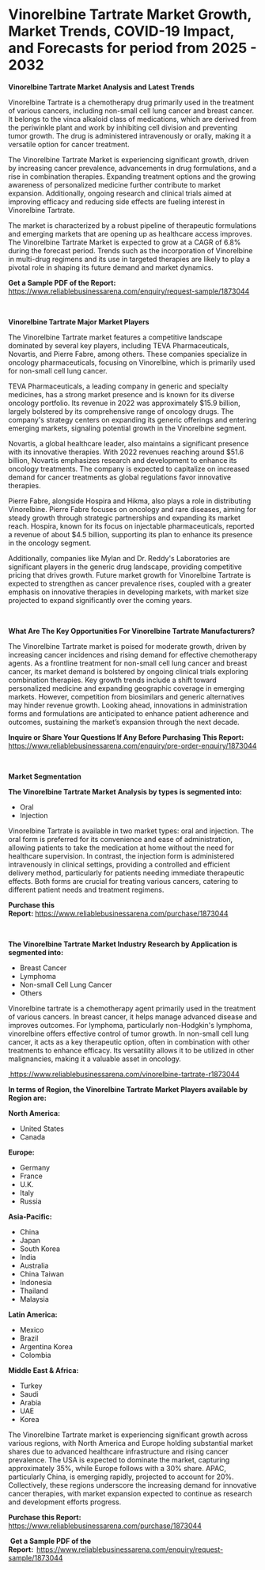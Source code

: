 <p><h1>Vinorelbine Tartrate Market Growth, Market Trends, COVID-19 Impact, and Forecasts for period from 2025 - 2032</h1></p><p><strong>Vinorelbine Tartrate Market Analysis and Latest Trends</strong></p>
<p><p>Vinorelbine Tartrate is a chemotherapy drug primarily used in the treatment of various cancers, including non-small cell lung cancer and breast cancer. It belongs to the vinca alkaloid class of medications, which are derived from the periwinkle plant and work by inhibiting cell division and preventing tumor growth. The drug is administered intravenously or orally, making it a versatile option for cancer treatment.</p><p>The Vinorelbine Tartrate Market is experiencing significant growth, driven by increasing cancer prevalence, advancements in drug formulations, and a rise in combination therapies. Expanding treatment options and the growing awareness of personalized medicine further contribute to market expansion. Additionally, ongoing research and clinical trials aimed at improving efficacy and reducing side effects are fueling interest in Vinorelbine Tartrate.</p><p>The market is characterized by a robust pipeline of therapeutic formulations and emerging markets that are opening up as healthcare access improves. The Vinorelbine Tartrate Market is expected to grow at a CAGR of 6.8% during the forecast period. Trends such as the incorporation of Vinorelbine in multi-drug regimens and its use in targeted therapies are likely to play a pivotal role in shaping its future demand and market dynamics.</p></p>
<p><strong>Get a Sample PDF of the Report:&nbsp;</strong> <a href="https://www.reliablebusinessarena.com/enquiry/request-sample/1873044?utm_campaign=3676&utm_medium=2&utm_source=Github&utm_content=ia&utm_term=19042025&utm_id=vinorelbine-tartrate">https://www.reliablebusinessarena.com/enquiry/request-sample/1873044</a></p>
<p>&nbsp;</p>
<p><strong>Vinorelbine Tartrate Major Market Players</strong></p>
<p><p>The Vinorelbine Tartrate market features a competitive landscape dominated by several key players, including TEVA Pharmaceuticals, Novartis, and Pierre Fabre, among others. These companies specialize in oncology pharmaceuticals, focusing on Vinorelbine, which is primarily used for non-small cell lung cancer.</p><p>TEVA Pharmaceuticals, a leading company in generic and specialty medicines, has a strong market presence and is known for its diverse oncology portfolio. Its revenue in 2022 was approximately $15.9 billion, largely bolstered by its comprehensive range of oncology drugs. The company's strategy centers on expanding its generic offerings and entering emerging markets, signaling potential growth in the Vinorelbine segment.</p><p>Novartis, a global healthcare leader, also maintains a significant presence with its innovative therapies. With 2022 revenues reaching around $51.6 billion, Novartis emphasizes research and development to enhance its oncology treatments. The company is expected to capitalize on increased demand for cancer treatments as global regulations favor innovative therapies.</p><p>Pierre Fabre, alongside Hospira and Hikma, also plays a role in distributing Vinorelbine. Pierre Fabre focuses on oncology and rare diseases, aiming for steady growth through strategic partnerships and expanding its market reach. Hospira, known for its focus on injectable pharmaceuticals, reported a revenue of about $4.5 billion, supporting its plan to enhance its presence in the oncology segment.</p><p>Additionally, companies like Mylan and Dr. Reddy's Laboratories are significant players in the generic drug landscape, providing competitive pricing that drives growth. Future market growth for Vinorelbine Tartrate is expected to strengthen as cancer prevalence rises, coupled with a greater emphasis on innovative therapies in developing markets, with market size projected to expand significantly over the coming years.</p></p>
<p>&nbsp;</p>
<p><strong>What Are The Key Opportunities For Vinorelbine Tartrate Manufacturers?</strong></p>
<p><p>The Vinorelbine Tartrate market is poised for moderate growth, driven by increasing cancer incidences and rising demand for effective chemotherapy agents. As a frontline treatment for non-small cell lung cancer and breast cancer, its market demand is bolstered by ongoing clinical trials exploring combination therapies. Key growth trends include a shift toward personalized medicine and expanding geographic coverage in emerging markets. However, competition from biosimilars and generic alternatives may hinder revenue growth. Looking ahead, innovations in administration forms and formulations are anticipated to enhance patient adherence and outcomes, sustaining the market’s expansion through the next decade.</p></p>
<p><strong>Inquire or Share Your Questions If Any Before Purchasing This Report:</strong> <a href="https://www.reliablebusinessarena.com/enquiry/pre-order-enquiry/1873044?utm_campaign=3676&utm_medium=2&utm_source=Github&utm_content=ia&utm_term=19042025&utm_id=vinorelbine-tartrate">https://www.reliablebusinessarena.com/enquiry/pre-order-enquiry/1873044</a></p>
<p>&nbsp;</p>
<p><strong>Market Segmentation</strong></p>
<p><strong>The Vinorelbine Tartrate Market Analysis by types is segmented into:</strong></p>
<p><ul><li>Oral</li><li>Injection</li></ul></p>
<p><p>Vinorelbine Tartrate is available in two market types: oral and injection. The oral form is preferred for its convenience and ease of administration, allowing patients to take the medication at home without the need for healthcare supervision. In contrast, the injection form is administered intravenously in clinical settings, providing a controlled and efficient delivery method, particularly for patients needing immediate therapeutic effects. Both forms are crucial for treating various cancers, catering to different patient needs and treatment regimens.</p></p>
<p><strong>Purchase this Report:&nbsp;</strong><a href="https://www.reliablebusinessarena.com/purchase/1873044?utm_campaign=3676&utm_medium=2&utm_source=Github&utm_content=ia&utm_term=19042025&utm_id=vinorelbine-tartrate">https://www.reliablebusinessarena.com/purchase/1873044</a></p>
<p>&nbsp;</p>
<p><strong>The Vinorelbine Tartrate Market Industry Research by Application is segmented into:</strong></p>
<p><ul><li>Breast Cancer</li><li>Lymphoma</li><li>Non-small Cell Lung Cancer</li><li>Others</li></ul></p>
<p><p>Vinorelbine tartrate is a chemotherapy agent primarily used in the treatment of various cancers. In breast cancer, it helps manage advanced disease and improves outcomes. For lymphoma, particularly non-Hodgkin's lymphoma, vinorelbine offers effective control of tumor growth. In non-small cell lung cancer, it acts as a key therapeutic option, often in combination with other treatments to enhance efficacy. Its versatility allows it to be utilized in other malignancies, making it a valuable asset in oncology.</p></p>
<p><a href="https://www.reliablebusinessarena.com/vinorelbine-tartrate-r1873044?utm_campaign=3676&utm_medium=2&utm_source=Github&utm_content=ia&utm_term=19042025&utm_id=vinorelbine-tartrate">&nbsp;https://www.reliablebusinessarena.com/vinorelbine-tartrate-r1873044</a></p>
<p><strong>In terms of Region, the Vinorelbine Tartrate Market Players available by Region are:</strong></p>
<p>
    <p> <strong> North America: </strong>
        <ul>
            <li>United States</li>
            <li>Canada</li>
        </ul>
        </p> 
    <p> <strong> Europe: </strong>
        <ul>
            <li>Germany</li>
            <li>France</li>
            <li>U.K.</li>
            <li>Italy</li>
            <li>Russia</li>
        </ul>
        </p> 
    <p> <strong> Asia-Pacific: </strong>
        <ul>
            <li>China</li>
            <li>Japan</li>
            <li>South Korea</li>
            <li>India</li>
            <li>Australia</li>
            <li>China Taiwan</li>
            <li>Indonesia</li>
            <li>Thailand</li>
            <li>Malaysia</li>
        </ul>
        </p> 
    <p> <strong> Latin America: </strong>
        <ul>
            <li>Mexico</li>
            <li>Brazil</li>
            <li>Argentina Korea</li>
            <li>Colombia</li>
        </ul>
        </p> 
    <p> <strong> Middle East & Africa: </strong>
        <ul>
            <li>Turkey</li>
            <li>Saudi</li>
            <li>Arabia</li>
            <li>UAE</li>
            <li>Korea</li>
        </ul>
    </p>
    </p>
<p><p>The Vinorelbine Tartrate market is experiencing significant growth across various regions, with North America and Europe holding substantial market shares due to advanced healthcare infrastructure and rising cancer prevalence. The USA is expected to dominate the market, capturing approximately 35%, while Europe follows with a 30% share. APAC, particularly China, is emerging rapidly, projected to account for 20%. Collectively, these regions underscore the increasing demand for innovative cancer therapies, with market expansion expected to continue as research and development efforts progress.</p></p>
<p><strong>Purchase this Report: </strong><a href="https://www.reliablebusinessarena.com/purchase/1873044?utm_campaign=3676&utm_medium=2&utm_source=Github&utm_content=ia&utm_term=19042025&utm_id=vinorelbine-tartrate">https://www.reliablebusinessarena.com/purchase/1873044</a></p>
<p>&nbsp;<strong>Get a Sample PDF of the Report:&nbsp;&nbsp;</strong><a href="https://www.reliablebusinessarena.com/enquiry/request-sample/1873044?utm_campaign=3676&utm_medium=2&utm_source=Github&utm_content=ia&utm_term=19042025&utm_id=vinorelbine-tartrate">https://www.reliablebusinessarena.com/enquiry/request-sample/1873044</a></p>
<p><strong></strong></p>
<p><p></p><p></p><p></p></p>